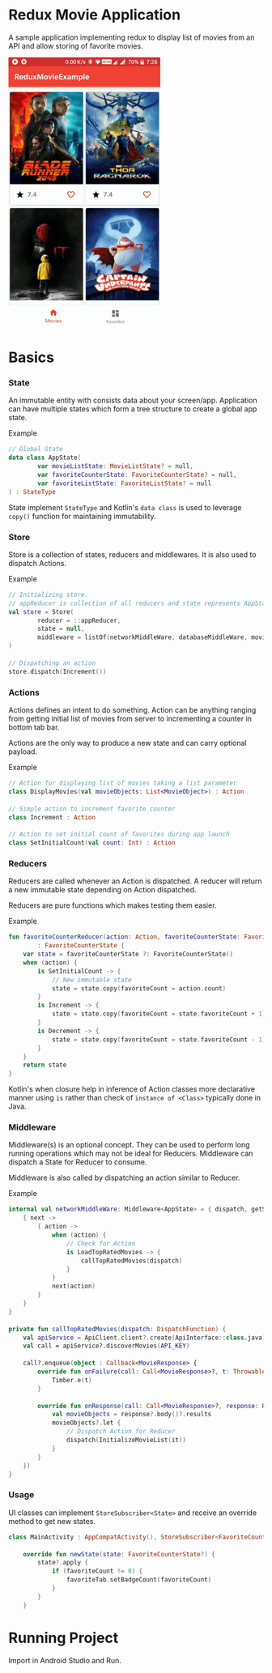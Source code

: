 # Redux Movie Application

A sample application implementing redux to display list of movies from
an API and allow storing of favorite movies.

 ![](./docs/movie.gif)

# Basics

### State
An immutable entity with consists data about your screen/app. Application
can have multiple states which form a tree structure to create a global app
state.

Example
```kotlin
// Global State
data class AppState(
        var movieListState: MovieListState? = null,
        var favoriteCounterState: FavoriteCounterState? = null,
        var favoriteListState: FavoriteListState? = null
) : StateType
```

State implement ```StateType``` and Kotlin's ```data class``` is used
to leverage ```copy()``` function for maintaining immutability.

### Store
Store is a collection of states, reducers and middlewares. It is also used
to dispatch Actions.

Example
```kotlin
// Initializing store.
// appReducer is collection of all reducers and state represents AppState
val store = Store(
        reducer = ::appReducer,
        state = null,
        middleware = listOf(networkMiddleWare, databaseMiddleWare, movieMiddleWare)
)

// Dispatching an action
store.dispatch(Increment())
```

### Actions
Actions defines an intent to do something. Action can be anything
ranging from getting initial list of movies from server to incrementing
a counter in bottom tab bar.

Actions are the only way to produce a new state and can carry optional
payload.

Example
```kotlin
// Action for displaying list of movies taking a list parameter
class DisplayMovies(val movieObjects: List<MovieObject>) : Action

// Simple action to increment favorite counter
class Increment : Action

// Action to set initial count of favorites during app launch
class SetInitialCount(val count: Int) : Action
```

### Reducers
Reducers are called whenever an Action is dispatched. A reducer will
return a new immutable state depending on Action dispatched.

Reducers are pure functions which makes testing them easier.

Example
```kotlin
fun favoriteCounterReducer(action: Action, favoriteCounterState: FavoriteCounterState?)
        : FavoriteCounterState {
    var state = favoriteCounterState ?: FavoriteCounterState()
    when (action) {
        is SetInitialCount -> {
            // New immutable state
            state = state.copy(favoriteCount = action.count)
        }
        is Increment -> {
            state = state.copy(favoriteCount = state.favoriteCount + 1)
        }
        is Decrement -> {
            state = state.copy(favoriteCount = state.favoriteCount - 1)
        }
    }
    return state
}
```

Kotlin's when closure help in inference of Action classes more declarative
manner using ```is``` rather than check of ```instance of <Class>``` typically
done in Java.

### Middleware
Middleware(s) is an optional concept. They can be used to perform long
running operations which may not be ideal for Reducers. Middleware can
dispatch a State for Reducer to consume.

Middleware is also called by dispatching an action similar to Reducer.

Example
```kotlin
internal val networkMiddleWare: Middleware<AppState> = { dispatch, getState ->
    { next ->
        { action ->
            when (action) {
                // Check for Action
                is LoadTopRatedMovies -> {
                    callTopRatedMovies(dispatch)
                }
            }
            next(action)
        }
    }
}

private fun callTopRatedMovies(dispatch: DispatchFunction) {
    val apiService = ApiClient.client?.create(ApiInterface::class.java)
    val call = apiService?.discoverMovies(API_KEY)

    call?.enqueue(object : Callback<MovieResponse> {
        override fun onFailure(call: Call<MovieResponse>?, t: Throwable?) {
            Timber.e(t)
        }

        override fun onResponse(call: Call<MovieResponse>?, response: Response<MovieResponse>?) {
            val movieObjects = response?.body()?.results
            movieObjects?.let {
                // Dispatch Action for Reducer
                dispatch(InitializeMovieList(it))
            }
        }
    })
}
```

### Usage
UI classes can implement ```StoreSubscriber<State>``` and receive an
override method to get new states.

```kotlin
class MainActivity : AppCompatActivity(), StoreSubscriber<FavoriteCounterState?> {

    override fun newState(state: FavoriteCounterState?) {
        state?.apply {
            if (favoriteCount != 0) {
                favoriteTab.setBadgeCount(favoriteCount)
            }
        }
    }
```

# Running Project
Import in Android Studio and Run.